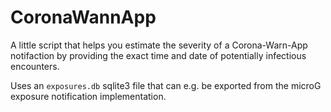 CoronaWannApp
=============

A little script that helps you estimate the severity of a Corona-Warn-App
notifaction by providing the exact time and date of potentially infectious
encounters.

Uses an `exposures.db` sqlite3 file that can e.g. be exported from the
microG exposure notification implementation.